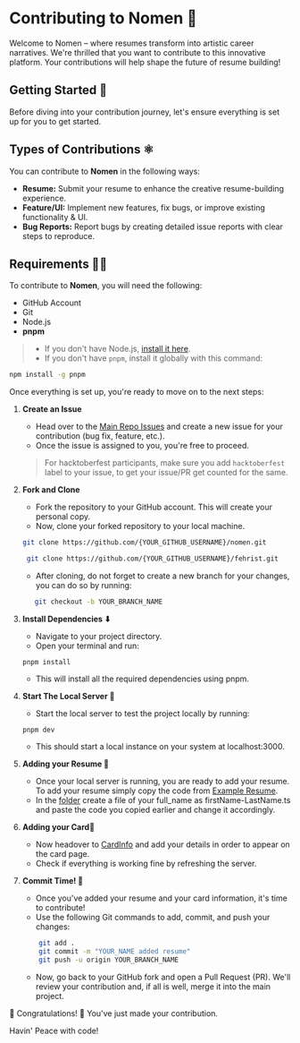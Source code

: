 # Contributing to Nomen 📝

Welcome to Nomen – where resumes transform into artistic career narratives. We're thrilled that you want to contribute to this innovative platform. Your contributions will help shape the future of resume building!

## Getting Started 🚀

Before diving into your contribution journey, let's ensure everything is set up for you to get started.

## Types of Contributions ⚛ 

You can contribute to **Nomen** in the following ways:

*   **Resume:** Submit your resume to enhance the creative resume-building experience.
*   **Feature/UI:** Implement new features, fix bugs, or improve existing functionality & UI.
*   **Bug Reports:** Report bugs by creating detailed issue reports with clear steps to reproduce.

## Requirements 👨‍💻 

To contribute to **Nomen**, you will need the following:
*   GitHub Account
*   Git
*   Node.js
*   **pnpm**

> - If you don't have Node.js, [install it here](https://nodejs.org/).
> - If you don't have `pnpm`, install it globally with this command:

```bash
npm install -g pnpm
```

Once everything is set up, you're ready to move on to the next steps:

1. **Create an Issue**  
   - Head over to the [Main Repo Issues](https://github.com/luciferlocas/nomen/issues) and create a new issue for your contribution (bug fix, feature, etc.).  
   - Once the issue is assigned to you, you're free to proceed.
   > For hacktoberfest participants, make sure you add `hacktoberfest` label to your issue, to get your issue/PR get counted for the same.

3. **Fork and Clone**  
   - Fork the repository to your GitHub account. This will create your personal copy.  
   - Now, clone your forked repository to your local machine.

   ```bash
   git clone https://github.com/{YOUR_GITHUB_USERNAME}/nomen.git
   ```

   ```bash
    git clone https://github.com/{YOUR_GITHUB_USERNAME}/fehrist.git
   ```
   * After cloning, do not forget to create a new branch for your changes, you can do so by running:
  
   ```bash
      git checkout -b YOUR_BRANCH_NAME
   ```
   
 4. **Install Dependencies ⬇**
    - Navigate to your project directory.
    - Open your terminal and run:

    ```
    pnpm install
    ```
    - This will install all the required dependencies using pnpm.
    
 5. **Start The Local Server 🔧**
    - Start the local server to test the project locally by running:

    ```
    pnpm dev
    ```
    - This should start a local instance on your system at localhost:3000.

 6. **Adding your Resume 📖**

    - Once your local server is running, you are ready to add your resume. To add your resume simply copy the code from [Example Resume](./app/_content/exampleResume.ts).
    - In the [folder](./app/_content/contributors) create a file of your full_name as firstName-LastName.ts and paste the code you copied earlier and change it accordingly.

 7. **Adding your Card📖**

    - Now headover to [CardInfo](./app/_content/CardInfo.ts) and add your details in order to appear on the card page.
    - Check if everything is working fine by refreshing the server.

 8. **Commit Time! 🔼** 

    - Once you've added your resume and your card information, it's time to contribute!
    - Use the following Git commands to add, commit, and push your changes:

    ```bash
        git add .
        git commit -m "YOUR_NAME added resume"
        git push -u origin YOUR_BRANCH_NAME
    ```

    - Now, go back to your GitHub fork and open a Pull Request (PR). We'll review your contribution and, if all is well, merge it into the main project.

🎊 Congratulations! 🎊  You've just made your contribution. 

Havin' Peace with code!
